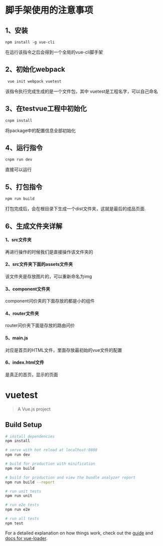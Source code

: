 
# 脚手架使用的注意事项

## 1、安装
```
npm install -g vue-cli

```
在运行该指令之后会得到一个全局的vue-cli脚手架

## 2、初始化webpack
```
 vue init webpack vuetest
```
该指令执行完成生成的是一个文件包，其中 vuetest是工程名字，可以自己命名

## 3、在testvue工程中初始化
```
cnpm install
```
将package中的配置信息全部初始化

## 4、运行指令

```
cnpm run dev

```
直接可以运行

## 5、打包指令
```
npm run build

```
打包完成后，会在根目录下生成一个dist文件夹，这就是最后的成品页面.

## 6、生成文件夹详解

#### 1、src文件夹
再进行操作的时候我们是直接操作该文件夹的

#### 2、src文件夹下面的assets文件夹

该文件夹是存放图片的，可以重新命名为img

#### 3、component文件夹

component问价夹的下面存放的都是小的组件

#### 4、router文件夹

router问价夹下面是存放的路由问价

#### 5、main.js
对应是首页的HTML文件，里面存放最初始的vue文件的配置

#### 6、index.html文件

是真正的首页，显示的页面

# vuetest

> A Vue.js project

## Build Setup

``` bash
# install dependencies
npm install

# serve with hot reload at localhost:8080
npm run dev

# build for production with minification
npm run build

# build for production and view the bundle analyzer report
npm run build --report

# run unit tests
npm run unit

# run e2e tests
npm run e2e

# run all tests
npm test
```

For a detailed explanation on how things work, check out the [guide](http://vuejs-templates.github.io/webpack/) and [docs for vue-loader](http://vuejs.github.io/vue-loader).
